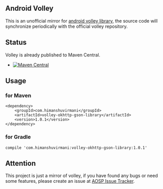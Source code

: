 Android Volley  
----------
This is an unofficial mirror for [android volley library](https://android.googlesource.com/platform/frameworks/volley), the source code will synchronize periodically with the official volley repository.


## Status

Volley is already published to Maven Central.  

* [![Maven Central](https://img.shields.io/badge/2015.05.11-com.himanshuvirmani%3Avolley--okhttp--gson--library%3A1.0.1-green.svg)](http://search.maven.org/#artifactdetails%7Ccom.himanshuvirmani%7Cvolley-okhttp-gson-library%7C1.0.1%7Cjar) 


## Usage

### for Maven

```
<dependency>
    <groupId>com.himanshuvirmani</groupId>
    <artifactId>volley-okhttp-gson-library</artifactId>
    <version>1.0.1</version>
</dependency>
```


### for Gradle

```
compile 'com.himanshuvirmani:volley-okhttp-gson-library:1.0.1'
```


## Attention  

This project is just a mirror of volley, if you have found any bugs or need some features, please create an issue at [AOSP Issue Tracker](https://code.google.com/p/android/issues/list).

